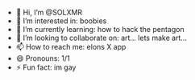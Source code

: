 - 👋 Hi, I’m @SOLXMR
- 👀 I’m interested in: boobies
- 🌱 I’m currently learning: how to hack the pentagon
- 💞️ I’m looking to collaborate on: art... lets make art...
- 📫 How to reach me: elons X app
- 😄 Pronouns: 1/1
- ⚡ Fun fact: im gay

<!---
SOLXMR/SOLXMR is a ✨ special ✨ repository because its `README.md` (this file) appears on your GitHub profile.
You can click the Preview link to take a look at your changes.
--->
